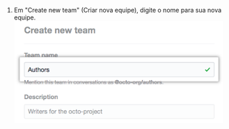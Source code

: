 1. Em "Create new team" (Criar nova equipe), digite o nome para sua nova equipe. ![Campo Nome da Equipe](/assets/images/help/teams/org-new-team-name.png)
